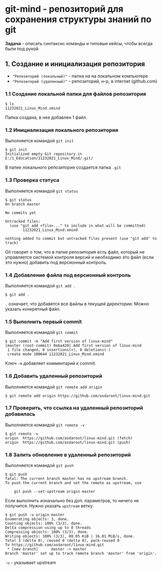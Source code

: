 # git-mind - репозиторий для сохранения структуры знаний по git
**Задача** - описать синтаксис команды и типовые кейсы, чтобы всегда были под рукой

## 1. Создание и инициализация репозитория

* `"Репозиторий (локальный)"` - папка на на локальном компьютере
* `"Репозиторий (удаленный)"` - репозиторий, н-р, в internet (github.com)

### 1.1 Создание локальной папки для файлов репозитория
```
$ ls
11232021_Linux_Mind.xmind
```
Папка создана, в нее добавлен 1 файл.

### 1.2 Инициализация локального репозитория
Выполняется командой `git init`
```
$ git init
Initialized empty Git repository in E:/1_Education/11232021_Linux_Mind/.git/
```
В папке локального репозитория создается папка `.git`

### 1.3 Проверка статуса
Выполняется командой `git status`
```
$ git status
On branch master

No commits yet

Untracked files:
  (use "git add <file>..." to include in what will be committed)
        11232021_Linux_Mind.xmind

nothing added to commit but untracked files present (use "git add" to track)
```
Git говорит о том, что в папке репозитория есть файл, который не управляется системой контроля версий и
необходимо это файл (если это нужно) добавить под версионный контроль.

### 1.4 Добавление файла под версионный контроль
Выполняется командой `git add .`
```
$ git add .
```
`.` означает, что добавятся все файлы в текущей директории.
Можно указать конкретный файл.

### 1.5 Выполнить первый commit
Выполняется командой `git commit`
```
$ git commit -m "Add first version of linux-mind"
[master (root-commit) 0e6a420] Add first version of linux-mind
 1 file changed, 0 insertions(+), 0 deletions(-)
 create mode 100644 11232021_Linux_Mind.xmind

```
Ключ `-m` добавляет комментарий к commit.

### 1.6 Добавить удаленный репозиторий
Выполняется командой `git remote add origin`
```
$ git remote add origin https://github.com/asdaroot/linux-mind.git
```
### 1.7 Проверить, что ссылка на удаленный репозиторий добавилась
Выполняется командой `git remote -v`
```
$ git remote -v
origin  https://github.com/asdaroot/linux-mind.git (fetch)
origin  https://github.com/asdaroot/linux-mind.git (push)
```
### 1.8 Залить обновление в удаленный репозиторий
Выполняется командой `git push`
```
$ git push
fatal: The current branch master has no upstream branch.
To push the current branch and set the remote as upstream, use

    git push --set-upstream origin master
```
Если выполнить изначально без доп. параметров, то ничего не получится.
Нужно указать `upstream` ветку.
```
$ git push -u origin master
Enumerating objects: 3, done.
Counting objects: 100% (3/3), done.
Delta compression using up to 8 threads
Compressing objects: 100% (3/3), done.
Writing objects: 100% (3/3), 80.05 KiB | 16.01 MiB/s, done.
Total 3 (delta 0), reused 0 (delta 0), pack-reused 0
To https://github.com/asdaroot/linux-mind.git
 * [new branch]      master -> master
Branch 'master' set up to track remote branch 'master' from 'origin'.
```
`-u` - указывает upstream


